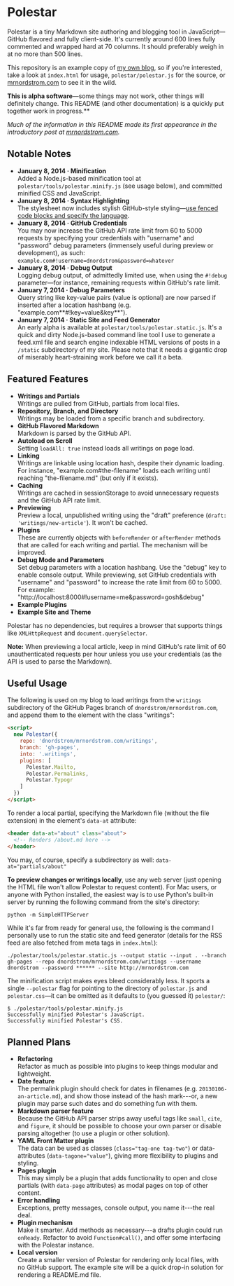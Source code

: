 Polestar
========

Polestar is a tiny Markdown site authoring and blogging tool in JavaScript—GitHub flavored and fully client-side. It's currently around 600 lines fully commented and wrapped hard at 70 columns. It should preferably weigh in at no more than 500 lines.

This repository is an example copy of [my own blog](https://github.com/dnordstrom/mrnordstrom.com), so if you're interested, take a look at `index.html` for usage, `polestar/polestar.js` for the source, or [mrnordstrom.com](https://mrnordstrom.com) to see it in the wild.

**This is alpha software**—some things may not work, other things will definitely change. This README (and other documentation) is a quickly put together work in progress.**

*Much of the information in this README made its first appearance in the introductory post at [mrnordstrom.com](http://mrnordstrom.com).*

Notable Notes
-------------

- **January 8, 2014 &middot; Minification**<br>Added a Node.js-based minification tool at `polestar/tools/polestar.minify.js` (see usage below), and committed minified CSS and JavaScript.
- **January 8, 2014 &middot; Syntax Highlighting**<br>The stylesheet now includes stylish GitHub-style styling&mdash;[use fenced code blocks and specify the language](https://help.github.com/articles/github-flavored-markdown#syntax-highlighting).
- **January 8, 2014 &middot; GitHub Credentials**<br>You may now increase the GitHub API rate limit from 60 to 5000 requests by specifying your credentials with "username" and "password" debug parameters (immensely useful during preview or development), as such: `example.com#!username=dnordstrom&password=whatever`
- **January 8, 2014 &middot; Debug Output**<br>Logging debug output, of admittedly limited use, when using the `#!debug` parameter&mdash;for instance, remaining requests within GitHub's rate limit.
- **January 7, 2014 &middot; Debug Parameters**<br>Query string like key-value pairs (value is optional) are now parsed if inserted after a location hashbang (e.g. "example.com**#!key=value&key**").
- **January 7, 2014 &middot; Static Site and Feed Generator**<br>An early alpha is available at `polestar/tools/polestar.static.js`. It's a quick and dirty Node.js-based command line tool I use to generate a feed.xml file and search engine indexable HTML versions of posts in a `/static` subdirectory of my site. Please note that it needs a gigantic drop of miserably heart-straining work before we call it a beta.

Featured Features
-----------------

- **Writings and Partials**<br>Writings are pulled from GitHub, partials from local files.
- **Repository, Branch, and Directory**<br>Writings may be loaded from a specific branch and subdirectory.
- **GitHub Flavored Markdown**<br>Markdown is parsed by the GitHub API.
- **Autoload on Scroll**<br>Setting `loadAll: true` instead loads all writings on page load.
- **Linking**<br>Writings are linkable using location hash, despite their dynamic loading. For instance, "example.com#the-filename" loads each writing until reaching "the-filename.md" (but only if it exists).
- **Caching**<br>Writings are cached in sessionStorage to avoid unnecessary requests and the GitHub API rate limit.
- **Previewing**<br>Preview a local, unpublished writing using the "draft" preference (`draft: 'writings/new-article'`). It won't be cached.
- **Plugins**<br>These are currently objects with `beforeRender` or `afterRender` methods that are called for each writing and partial. The mechanism will be improved.
- **Debug Mode and Parameters**<br>Set debug parameters with a location hashbang. Use the "debug" key to enable console output. While previewing, set GitHub credentials with "username" and "password" to increase the rate limit from 60 to 5000. For example: "http://localhost:8000#!username=me&password=gosh&debug"
- **Example Plugins**
- **Example Site and Theme**

Polestar has no dependencies, but requires a browser that supports things like `XMLHttpRequest` and `document.querySelector`.

**Note:** When previewing a local article, keep in mind GitHub's rate limit of 60 unauthenticated requests per hour unless you use your credentials (as the API is used to parse the Markdown).

Useful Usage
------------

The following is used on my blog to load writings from the `writings` subdirectory of the GitHub Pages branch of `dnordstrom/mrnordstrom.com`, and append them to the element with the class "writings":

```html
<script>
  new Polestar({
    repo: 'dnordstrom/mrnordstrom.com/writings',
    branch: 'gh-pages',
    into: '.writings',
    plugins: [
      Polestar.Mailto,
      Polestar.Permalinks,
      Polestar.Typogr
    ]
  })
</script>
```

To render a local partial, specifying the Markdown file (without the file extension) in the element's `data-at` attribute:

```html
<header data-at="about" class="about">
  <!-- Renders /about.md here -->
</header>
```

You may, of course, specify a subdirectory as well: `data-at="partials/about"`

**To preview changes or writings locally**, use any web server (just opening the HTML file won't allow Polestar to request content). For Mac users, or anyone with Python installed, the easiest way is to use Python's built-in server by running the following command from the site's directory:

```
python -m SimpleHTTPServer
```

While it's far from ready for general use, the following is the command I personally use to run the static site and feed generator (details for the RSS feed are also fetched from meta tags in `index.html`):

```
./polestar/tools/polestar.static.js --output static --input . --branch gh-pages --repo dnordstrom/mrnordstrom.com/writings --username dnordstrom --password ****** --site http://mrnordstrom.com
```

The minification script makes eyes bleed considerably less. It sports a single `--polestar` flag for pointing to the directory of `polestar.js` and `polestar.css`&mdash;it can be omitted as it defaults to (you guessed it) `polestar/`: 

```
$ ./polestar/tools/polestar.minify.js
Successfully minified Polestar's JavaScript.
Successfully minified Polestar's CSS.
```

Planned Plans
-------------

* **Refactoring**<br>Refactor as much as possible into plugins to keep things modular and lightweight.
* **Date feature**<br>The permalink plugin should check for dates in filenames (e.g. `20130106-an-article.md`), and show those instead of the hash mark---or, a new plugin may parse such dates and do something fun with them.
* **Markdown parser feature**<br>Because the GitHub API parser strips away useful tags like `small`, `cite`, and `figure`, it should be possible to choose your own parser or disable parsing altogether (to use a plugin or other solution).
* **YAML Front Matter plugin**<br>The data can be used as classes (`class="tag-one tag-two"`) or data-attributes (`data-tagone="value"`), giving more flexibility to plugins and styling.
* **Pages plugin**<br>This may simply be a plugin that adds functionality to open and close partials (with `data-page` attributes) as modal pages on top of other content.
* **Error handling**<br>Exceptions, pretty messages, console output, you name it---the real deal.
* **Plugin mechanism**<br>Make it smarter. Add methods as necessary---a drafts plugin could run `onReady`. Refactor to avoid `Function#call()`, and offer some interfacing with the Polestar instance.
* **Local version**<br>Create a smaller version of Polestar for rendering only local files, with no GitHub support. The example site will be a quick drop-in solution for rendering a README.md file.